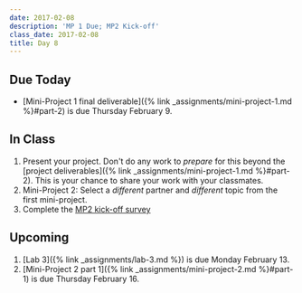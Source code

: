 ```yaml
---
date: 2017-02-08
description: 'MP 1 Due; MP2 Kick-off'
class_date: 2017-02-08
title: Day 8
---
```


## Due Today

* [Mini-Project 1 final deliverable]({% link _assignments/mini-project-1.md %}#part-2) is due Thursday February 9.

## In Class

1. Present your project. Don't do any work to *prepare* for this beyond the [project deliverables]({% link _assignments/mini-project-1.md %}#part-2). This is your chance to share your work with your classmates.
2. Mini-Project 2: Select a *different* partner and *different* topic from the first mini-project.
3. Complete the [MP2 kick-off survey](https://goo.gl/forms/IVuPuA5de7OflI6m2)


## Upcoming

1. [Lab 3]({% link _assignments/lab-3.md %}) is due Monday February 13.
2. [Mini-Project 2 part 1]({% link _assignments/mini-project-2.md %}#part-1) is due Thursday February 16.
